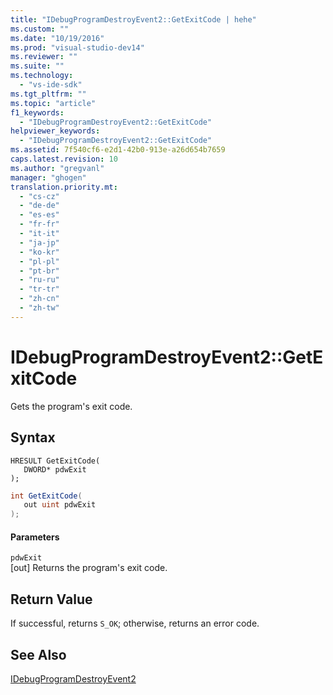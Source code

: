 ```yaml
---
title: "IDebugProgramDestroyEvent2::GetExitCode | hehe"
ms.custom: ""
ms.date: "10/19/2016"
ms.prod: "visual-studio-dev14"
ms.reviewer: ""
ms.suite: ""
ms.technology: 
  - "vs-ide-sdk"
ms.tgt_pltfrm: ""
ms.topic: "article"
f1_keywords: 
  - "IDebugProgramDestroyEvent2::GetExitCode"
helpviewer_keywords: 
  - "IDebugProgramDestroyEvent2::GetExitCode"
ms.assetid: 7f540cf6-e2d1-42b0-913e-a26d654b7659
caps.latest.revision: 10
ms.author: "gregvanl"
manager: "ghogen"
translation.priority.mt: 
  - "cs-cz"
  - "de-de"
  - "es-es"
  - "fr-fr"
  - "it-it"
  - "ja-jp"
  - "ko-kr"
  - "pl-pl"
  - "pt-br"
  - "ru-ru"
  - "tr-tr"
  - "zh-cn"
  - "zh-tw"
---
```

# IDebugProgramDestroyEvent2::GetExitCode
Gets the program's exit code.  
  
## Syntax  
  
```cpp#  
HRESULT GetExitCode(   
   DWORD* pdwExit  
);  
```  
  
```c#  
int GetExitCode(   
   out uint pdwExit  
);  
```  
  
#### Parameters  
 `pdwExit`  
 [out] Returns the program's exit code.  
  
## Return Value  
 If successful, returns `S_OK`; otherwise, returns an error code.  
  
## See Also  
 [IDebugProgramDestroyEvent2](../extensibility-debugger-reference/idebugprogramdestroyevent2.md)